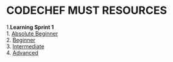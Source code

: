 # CODECHEF MUST RESOURCES
1.**Learning Sprint 1**  
        1. [Absolute Beginner](LearningSprint1/AbsoluteBeginner.md)<br/>
        2. [Beginner](LearningSprint1/Beginner.md)<br/>
        3. [Intermediate](LearningSprint1/Intermediate.md)<br/>
        4. [Advanced](LearningSprint1/Advanced.md)<br/>
